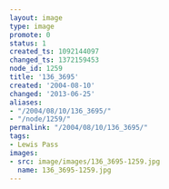 ```yaml
---
layout: image
type: image
promote: 0
status: 1
created_ts: 1092144097
changed_ts: 1372159453
node_id: 1259
title: '136_3695'
created: '2004-08-10'
changed: '2013-06-25'
aliases:
- "/2004/08/10/136_3695/"
- "/node/1259/"
permalink: "/2004/08/10/136_3695/"
tags:
- Lewis Pass
images:
- src: image/images/136_3695-1259.jpg
  name: 136_3695-1259.jpg
---
```


